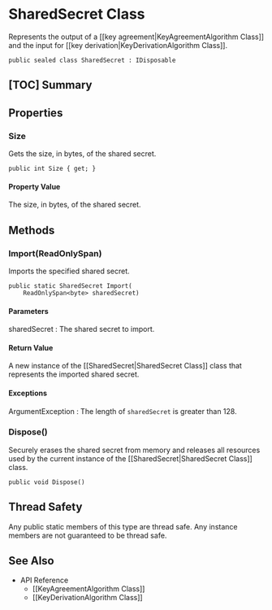 # SharedSecret Class

Represents the output of a [[key agreement|KeyAgreementAlgorithm Class]] and the
input for [[key derivation|KeyDerivationAlgorithm Class]].

    public sealed class SharedSecret : IDisposable


## [TOC] Summary


## Properties


### Size

Gets the size, in bytes, of the shared secret.

    public int Size { get; }

#### Property Value

The size, in bytes, of the shared secret.


## Methods


### Import(ReadOnlySpan<byte>)

Imports the specified shared secret.

    public static SharedSecret Import(
        ReadOnlySpan<byte> sharedSecret)

#### Parameters

sharedSecret
: The shared secret to import.

#### Return Value

A new instance of the [[SharedSecret|SharedSecret Class]] class that represents
the imported shared secret.

#### Exceptions

ArgumentException
: The length of `sharedSecret` is greater than 128.


### Dispose()

Securely erases the shared secret from memory and releases all resources used by
the current instance of the [[SharedSecret|SharedSecret Class]] class.

    public void Dispose()


## Thread Safety

Any public static members of this type are thread safe. Any instance members are
not guaranteed to be thread safe.


## See Also

* API Reference
    * [[KeyAgreementAlgorithm Class]]
    * [[KeyDerivationAlgorithm Class]]

